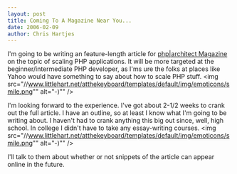 ```yaml
--- 
layout: post
title: Coming To A Magazine Near You...
date: 2006-02-09
author: Chris Hartjes
---
```

I'm going to be writing an feature-length article for <a href="http://www.phparch.com">php|architect Magazine</a> on the topic of scaling PHP applications.  It will be more targeted at the beginner/intermediate PHP developer, as I'ms ure the folks at places like Yahoo would have something to say about how to scale PHP stuff. <img src="//www.littlehart.net/atthekeyboard/templates/default/img/emoticons/smile.png"" alt="-)"" />

I'm looking forward to the experience.  I've got about 2-1/2 weeks to crank out the full article.  I have an outline, so at least I know what I'm going to be writing about.  I haven't had to crank anything this big out since, well, high school.  In college I didn't have to take any essay-writing courses. <img src="//www.littlehart.net/atthekeyboard/templates/default/img/emoticons/smile.png"" alt="-)"" />

I'll talk to them about whether or not snippets of the article can appear online in the future.
